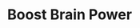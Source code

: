 ---
description: 脑力锻炼，动画过渡流畅。
layout: post
results:
- primaryGenreName: Health & Fitness
  version: '1.1'
  artworkUrl100: http://a917.phobos.apple.com/us/r30/Purple3/v4/2b/78/21/2b782140-a1ee-c193-b13a-2963d9eff1f1/pr_source.png?downloadKey=1420548538_dba329fc5bb39e4aef0326a1f2c2b2ec
  trackViewUrl: https://itunes.apple.com/cn/app/boost-brain-power/id947214502?mt=8&uo=4
  artworkUrl60: http://a1008.phobos.apple.com/us/r30/Purple1/v4/cc/3c/20/cc3c20a1-47ed-26e4-98f0-94f477d10fd0/AppIcon57x57.png
  minimumOsVersion: '7.0'
  sellerName: Jiraapa Jongkuetrakul
  supportedDevices:
  - iPhone4S
  - iPadThirdGen
  - iPodTouchFifthGen
  - iPadMini
  - iPhone4
  - iPadFourthGen
  - iPadMini4G
  - iPad23G
  - iPhone5s
  - iPadThirdGen4G
  - iPad2Wifi
  - iPhone5c
  - iPhone5
  - iPadFourthGen4G
  genres:
  - 健康健美
  - 游戏
  - 教育游戏
  - 扑克牌游戏
  trackName: Boost Brain Power
  description: "Exercise your brain anytime, anywhere!  Just only 45 secs
    per games to improve your memory, concentration, thinking speed, and other
    brain skills.\n\nSpeed Match:\n Improve your processing speed and reaction
    time\n\nAttentional  Blink :\nImprove recognition of rapid-fire objects.\n\nMemorizing
    Cards : \nImprove your memory"
  price: 0
  trackId: 947214502
  releaseDate: '2014-12-21T06:30:33Z'
  advisories: []
  screenshotUrls:
  - http://a1.mzstatic.com/us/r30/Purple1/v4/97/04/41/9704419c-137f-5de8-805c-34ef96a74f32/screen1136x1136.jpeg
  - http://a4.mzstatic.com/us/r30/Purple3/v4/29/29/00/29290074-7611-f5f1-fca2-740890db7e2a/screen1136x1136.jpeg
  - http://a5.mzstatic.com/us/r30/Purple5/v4/69/43/64/694364d3-5ec9-ab7b-58da-4b59d12a6cf8/screen1136x1136.jpeg
  - http://a4.mzstatic.com/us/r30/Purple3/v4/25/1e/7b/251e7b35-c016-7ed6-b1a8-24c1d5311ca2/screen1136x1136.jpeg
  artistViewUrl: https://itunes.apple.com/cn/artist/jiraapa-jongkuetrakul/id596243093?uo=4
  primaryGenreId: 6013
  kind: software
  fileSizeBytes: '7451020'
  bundleId: com.upranks.BrainPower
  sellerUrl: http://upranks.com
  trackContentRating: 4+
  artistName: Jiraapa Jongkuetrakul
  trackCensoredName: Boost Brain Power
  isGameCenterEnabled: false
  contentAdvisoryRating: 4+
  languageCodesISO2A:
  - EN
  features:
  - iosUniversal
  wrapperType: software
  artworkUrl512: http://a917.phobos.apple.com/us/r30/Purple3/v4/2b/78/21/2b782140-a1ee-c193-b13a-2963d9eff1f1/pr_source.png?downloadKey=1420548538_dba329fc5bb39e4aef0326a1f2c2b2ec
  formattedPrice: 免费
  artistId: 596243093
  genreIds:
  - '6013'
  - '6014'
  - '7008'
  - '7005'
  currency: CNY
  ipadScreenshotUrls:
  - http://a1.mzstatic.com/us/r30/Purple3/v4/29/8d/f4/298df4a4-efc0-030f-7837-77dfb6d86ddd/screen480x480.jpeg
  - http://a3.mzstatic.com/us/r30/Purple3/v4/26/e7/5f/26e75f7f-ca2a-8fd9-d4d0-79e0f21362d5/screen480x480.jpeg
  - http://a3.mzstatic.com/us/r30/Purple1/v4/48/a7/43/48a743d0-86bf-cf5f-78a3-9ca87cceccf8/screen480x480.jpeg
  - http://a3.mzstatic.com/us/r30/Purple3/v4/88/96/b3/8896b3f5-9b7f-32fe-3339-65756f1e7422/screen480x480.jpeg
category: 健康健美
tags: tag1
resultCount: 1
title: Boost Brain Power

---